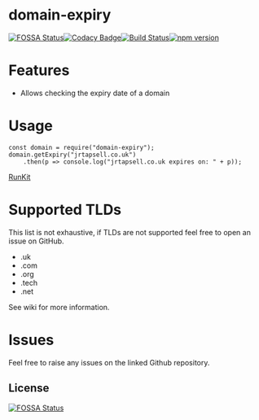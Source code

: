 # domain-expiry
[![FOSSA Status](https://app.fossa.io/api/projects/git%2Bgithub.com%2Fjrtapsell%2Fdomain-expiry.svg?type=shield)](https://app.fossa.io/projects/git%2Bgithub.com%2Fjrtapsell%2Fdomain-expiry?ref=badge_shield)[![Codacy Badge](https://api.codacy.com/project/badge/Grade/4cbab68172b64225bdb4da39d89a93ca)](https://www.codacy.com/app/jrtapsell/domain-expiry?utm_source=github.com&amp;utm_medium=referral&amp;utm_content=jrtapsell/domain-expiry&amp;utm_campaign=Badge_Grade)[![Build Status](https://travis-ci.org/jrtapsell/domain-expiry.svg?branch=master)](https://travis-ci.org/jrtapsell/domain-expiry)[![npm version](https://badge.fury.io/js/domain-expiry.svg)](https://badge.fury.io/js/domain-expiry)


# Features
- Allows checking the expiry date of a domain

# Usage
    const domain = require("domain-expiry");
    domain.getExpiry("jrtapsell.co.uk")
        .then(p => console.log("jrtapsell.co.uk expires on: " + p));

[RunKit](https://runkit.com/embed/1yqqvcyhpydi)

# Supported TLDs

This list is not exhaustive, if TLDs are not supported feel free to open an issue on GitHub.

- .uk
- .com
- .org
- .tech
- .net

See wiki for more information.

# Issues

Feel free to raise any issues on the linked Github repository.

## License
[![FOSSA Status](https://app.fossa.io/api/projects/git%2Bgithub.com%2Fjrtapsell%2Fdomain-expiry.svg?type=large)](https://app.fossa.io/projects/git%2Bgithub.com%2Fjrtapsell%2Fdomain-expiry?ref=badge_large)